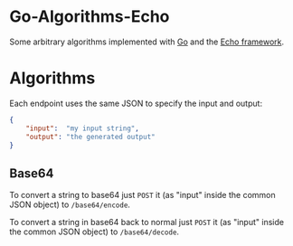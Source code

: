 # Go-Algorithms-Echo
Some arbitrary algorithms implemented with [Go](https://github.com/golang/go) and the [Echo framework](https://github.com/labstack/echo).

# Algorithms

Each endpoint uses the same JSON to specify the input and output:

```json
{
    "input":  "my input string",
    "output": "the generated output"
}
```

## Base64

To convert a string to base64 just ``POST`` it (as "input" inside the common JSON object) to ``/base64/encode``.

To convert a string in base64 back to normal just ``POST`` it (as "input" inside the common JSON object) to ``/base64/decode``.
